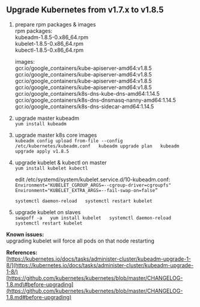 ## Upgrade Kubernetes from v1.7.x to v1.8.5

1. prepare rpm packages & images  
   rpm packages:  
       kubeadm-1.8.5-0.x86\_64.rpm  
       kubelet-1.8.5-0.x86\_64.rpm  
       kubectl-1.8.5-0.x86\_64.rpm

   images:  
       gcr.io/google\_containers/kube-apiserver-amd64:v1.8.5  
       gcr.io/google\_containers/kube-apiserver-amd64:v1.8.5  
       gcr.io/google\_containers/kube-apiserver-amd64:v1.8.5  
       gcr.io/google\_containers/kube-apiserver-amd64:v1.8.5  
       gcr.io/google\_containers/k8s-dns-kube-dns-amd64:1.14.5  
       gcr.io/google\_containers/k8s-dns-dnsmasq-nanny-amd64:1.14.5  
       gcr.io/google\_containers/k8s-dns-sidecar-amd64:1.14.5

2. upgrade master kubeadm  
   `yum install kubeadm`

3. upgrade master k8s core images  
   `kubeadm config upload from-file --config /etc/kubernetes/kubeadm.conf  
    kubeadm upgrade plan  
    kubeadm upgrade apply v1.8.5`

4. upgrade kubelet & kubectl on master  
   `yum install kubelet kubectl`

   edit /etc/systemd/system/kubelet.service.d/10-kubeadm.conf:  
   `Environment="KUBELET_CGROUP_ARGS=--cgroup-driver=cgroupfs"  
    Environment="KUBELET_EXTRA_ARGS=--fail-swap-on=false”`  
  
   `systemctl daemon-reload  
    systemctl restart kubelet`

5. upgrade kubelet on slaves  
   `swapoff -a  
    yum install kubelet  
    systemctl daemon-reload  
    systemctl restart kubelet`



**Known issues:**  
    upgrading kubelet will force all pods on that node restarting

**References:**  
    [https://kubernetes.io/docs/tasks/administer-cluster/kubeadm-upgrade-1-8/](https://kubernetes.io/docs/tasks/administer-cluster/kubeadm-upgrade-1-8/)  
    [https://github.com/kubernetes/kubernetes/blob/master/CHANGELOG-1.8.md\#before-upgrading](https://github.com/kubernetes/kubernetes/blob/master/CHANGELOG-1.8.md#before-upgrading)





